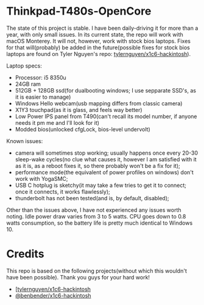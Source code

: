 # Thinkpad-T480s-OpenCore
The state of this project is stable. I have been daily-driving it for more than a year, with only small issues.
In its current state, the repo will work with macOS Monterey. It will not, however, work with stock bios laptops. Fixes for that will(probably) be added in the future(possible fixes for stock bios laptops are found on Tyler Nguyen's repo: [tylernguyen/x1c6-hackintosh](https://github.com/tylernguyen/x1c6-hackintosh)).


Laptop specs:
  - Processor: i5 8350u
  - 24GB ram
  - 512GB + 128GB ssd(for dualbooting windows; I use sepparate SSD's, as it is easier to manage)
  - Windows Hello webcam(usb mapping differs from classic camera)
  - X1Y3 touchpad(as it is glass, and feels way better)
  - Low Power IPS panel from T490(can't recall its model number, if anyone needs it pm me and I'll look for it)
  - Modded bios(unlocked cfgLock, bios-level undervolt)


Known issues: 
  - camera will sometimes stop working; usually happens once every 20-30 sleep-wake cycles(no clue what causes it, however I am satisfied with it as it is, as a reboot fixes it, so there probably won't be a fix for it);
  - performance mode(the equivalent of power profiles on windows) don't work with YogaSMC;
  - USB C hotplug is sketchy(it may take a few tries to get it to connect; once it connects, it works flawlessly);
  - thunderbolt has not been tested(and is, by default, disabled);

Other than the issues above, I have not experienced any issues worth noting.
Idle power draw varies from 3 to 5 watts. CPU goes down to 0.8 watts consumption, so the battery life is pretty much identical to Windows 10.



# Credits
This repo is based on the following projects(without which this wouldn't have been possible). Thank you guys for your hard work!
- [[tylernguyen/x1c6-hackintosh](https://github.com/tylernguyen/x1c6-hackintosh)
- [@benbender/x1c6-hackintosh](https://github.com/benbender/x1c6-hackintosh)
